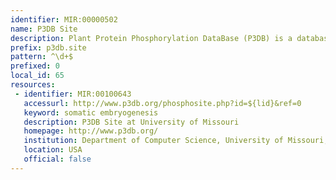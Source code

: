 ```yaml
---
identifier: MIR:00000502
name: P3DB Site
description: Plant Protein Phosphorylation DataBase (P3DB) is a database that provides information on experimentally determined phosphorylation sites in the proteins of various plant species. This collection references phosphorylation sites in proteins.
prefix: p3db.site
pattern: ^\d+$
prefixed: 0
local_id: 65
resources:
 - identifier: MIR:00100643
   accessurl: http://www.p3db.org/phosphosite.php?id=${lid}&ref=0
   keyword: somatic embryogenesis
   description: P3DB Site at University of Missouri
   homepage: http://www.p3db.org/
   institution: Department of Computer Science, University of Missouri, Columbia, Missouri
   location: USA
   official: false
---
```

